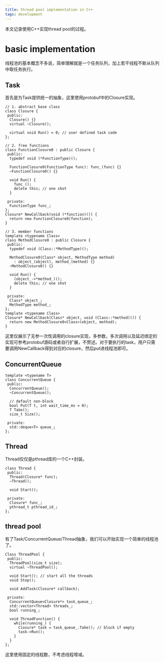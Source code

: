 ```yaml
---
title: thread pool implementation in C++
tags: development
---
```


本文记录使用C++实现thread pool的过程。

# basic implementation

线程池的基本概念不多说，简单理解就是一个任务队列，加上若干线程不断从队列中取任务执行。

## Task

首先是为Task提供统一的抽象，这里使用protobuf中的Closure实现。

```
// 1. abstract base class
class Closure {
 public:
  Closure() {}
  virtual ~Closure();

  virtual void Run() = 0; // user defined task code
};

// 2. free functions
class FunctionClosure0 : public Closure {
 public:
  typedef void (*FunctionType)();

  FunctionClosure0(FunctionType func): func_(func) {}
  ~FunctionClosure0() {}

  void Run() {
    func_();
    delete this; // one shot
  }

 private:
  FunctionType func_;
};
Closure* NewCallback(void (*function)()) {
  return new FunctionClosure0(function);
}

// 3. member functions
template <typename Class>
class MethodClosure0 : public Closure {
 public:
  typedef void (Class::*MethodType)();

  MethodClosure0(Class* object, MethodType method) 
    : object_(object), method_(method) {}
  ~MethodClosure0() {}

  void Run() {
    (object_->*method_)();
    delete this; // one shot
  }

 private:
  Class* object_;
  MethodType method_;
};
template <typename Class>
Closure* NewCallback(Class* object, void (Class::*method)()) {
  return new MethodClosure0<Class>(object, method);
}
```

这里仅展示了无参一次性调用的closure实现，多参数，多次调用以及延迟绑定的实现可参考protobuf源码或者自行扩展，不赘述。对于要执行的task，用户只需要调用NewCallback得到对应的closure，然后put进线程池即可。

## ConcurrentQueue

```
template <typename T>
class ConcurrentQueue {
 public:
  ConcurrentQueue();
  ~ConcurrentQueue();
  
  // default non-block
  bool Put(T t, int wait_time_ms = 0);
  T Take();
  size_t Size();

 private:
  std::deque<T> queue_; 
};
```

## Thread

Thread仅仅是pthread库的一个C++封装。

```
class Thread {
 public:
  Thread(Closure* func);
  ~Thread();

  void Start();

 private:
  Closure* func_;
  pthread_t pthread_id_;
};
```

## thread pool

有了Task/ConcurrentQueue/Thread抽象，我们可以开始实现一个简单的线程池了。

```
Class ThreadPool {
 public:
  ThreadPool(size_t size);
  virtual ~ThreadPool();

  void Start(); // start all the threads
  void Stop();

  void AddTask(Closure* callback);
 
 private:
  ConcurrentQueue<Closure*> task_queue_;
  std::vector<Thread> threads_;
  bool running_;

  void ThreadFunction() {
    while(running_) {
      Closure* task = task_queue_.Take(); // block if empty
      task->Run();
    }
  }
};
```

这里使用固定的线程数，不考虑线程增减。
